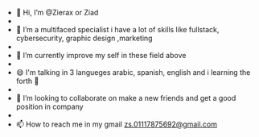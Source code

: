 - 👋 Hi, I’m @Zierax or Ziad
- 
- 👀 I’m a multifaced specialist i have a lot of skills like fullstack, cybersecurity, graphic design ,marketing
- 
- 🌱 I’m currently improve my self in these field above
- 
- 😄 I'm talking in 3 langueges arabic, spanish, english and i learning the forth 👀
- 
- 💞️ I’m looking to collaborate on make a new friends and get a good position in company
- 
- 📫 How to reach me in my gmail zs.01117875692@gmail.com
